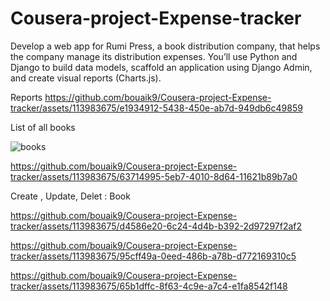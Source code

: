 # Cousera-project-Expense-tracker
Develop a web app for Rumi Press, a book distribution company, that helps the company manage its distribution expenses. You’ll use Python and Django to build data models, scaffold an application using Django Admin, and create visual reports (Charts.js). 


Reports
https://github.com/bouaik9/Cousera-project-Expense-tracker/assets/113983675/e1934912-5438-450e-ab7d-949db6c49859

List of all books

![books](https://github.com/bouaik9/Cousera-project-Expense-tracker/assets/113983675/6dacffa1-3168-4a7f-b83b-348000080c2b)

https://github.com/bouaik9/Cousera-project-Expense-tracker/assets/113983675/63714995-5eb7-4010-8d64-11621b89b7a0

Create , Update, Delet : Book

https://github.com/bouaik9/Cousera-project-Expense-tracker/assets/113983675/d4586e20-6c24-4d4b-b392-2d97297f2af2

https://github.com/bouaik9/Cousera-project-Expense-tracker/assets/113983675/95cff49a-0eed-486b-a78b-d772169310c5

https://github.com/bouaik9/Cousera-project-Expense-tracker/assets/113983675/65b1dffc-8f63-4c9e-a7c4-e1fa8542f148










